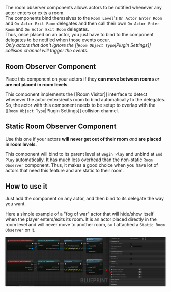 The room observer components allows actors to be notified whenever any actor enters or exits a room.\
The components bind themselves to the `Room Level`'s `On Actor Enter Room` and `On Actor Exit Room` delegates and then call their own `On Actor Enter Room` and `On Actor Exit Room` delegates.\
Thus, once placed on an actor, you just have to bind to the component delegates to be notified when those events occur.\
*Only actors that don't ignore the [[`Room Object Type`|Plugin Settings]] collision channel will trigger the events.*

## Room Observer Component
Place this component on your actors if they **can move between rooms** *or* **are not placed in room levels**.

This component implements the [[Room Visitor]] interface to detect whenever the actor enters/exits room to bind automatically to the delegates.
So, the actor with this component needs to be setup to overlap with the [[`Room Object Type`|Plugin Settings]] collision channel.

## Static Room Observer Component
Use this one if your actors **will never get out of their room** *and* **are placed in room levels**.

This component will bind to its parent level at `Begin Play` and unbind at `End Play` automatically.
It has much less overhead than the non-static `Room Observer` component.
Thus, it makes a good choice when you have lot of actors that need this feature and are static to their room.

## How to use it

Just add the component on any actor, and then bind to its delegate the way you want.

Here a simple example of a "fog of war" actor that will hide/show itself when the player enters/exits its room.
It is an actor placed directly in the room level and will never move to another room, so I attached a `Static Room Observer` on it.

![](Images/RoomObserver.png)
